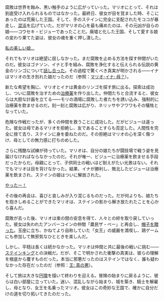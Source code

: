 <!-- title: ラオラ・パンテラ -->
<!-- status: 生存 -->

腐敗は世界を蝕み、黒い触手のように広がっていった。マリオにとって、それは到底受け入れられるものではなかった。最終日、彼女が目を覚ました時、そこにあったのは荒廃した王国。そして、手のステインに完全に支配されたモココが暴走し、[混沌](https://www.youtube.com/live/Gou89O6CzmY?feature=shared&t=650)を広げていた。だがマリオの心を最も痛めたのは、その元凶が自らの娘――コウセキ・ビジューであったことだ。廃墟と化した王国、そして愛する娘の変わり果てた姿は、彼女の魂を重く押し潰した。

[私の美しい娘…](#embed:https://www.youtube.com/live/Gou89O6CzmY?feature=shared&t=773)

それでもマリオは絶望に屈しなかった。まだ腐敗を止める方法を探す仲間がいたのだ。彼女はゴナソン、イナと手を組み、腐敗を浄化すると伝えられる伝説の黄金のリンゴについて[話し合った](https://www.youtube.com/live/Gou89O6CzmY?feature=shared&t=855)。その過程で驚くべき真実が明かされる――イナはマリオの生き別れた娘だったのだ（参照：[マリオ-イナ: 母？](#edge:raora-ina)）。

新たな希望を胸に、マリオとイナは黄金のリンゴを探す旅に出る。探索は成功し、ついに腐敗を治すための[治療薬](https://www.youtube.com/live/Gou89O6CzmY?feature=shared&t=2153)を作り出した。仲間たちと合流すると、彼女らは大胆な計画を立てる――モリの酒場に腐敗した者たちを誘い込み、強制的に治療薬を飲ませるのだ。刻一刻と腐敗は広がり、ネリッサやフワワもその犠牲となっていた。

危険な作戦だったが、多くの仲間を救うことに成功した。だがビジューは違った。彼女は母であるマリオを拒絶し、友であることすらも否定した。人間性を完全に捨て去り、ステインに身を委ねたのだ。その拒絶はマリオの心を深く傷つけ、母としての無力感に打ちのめした。

さらに残酷な試練が待っていた。マリオは、自分の娘たちが闘技場で戦う姿を見届けなければならなかったのだ。それが唯一、ビジューに治療薬を飲ませる手段だったからだ。母親にとって、子供同士の戦いほど耐えがたい光景はない。それでもマリオは目を背けなかった。結果、イナが勝利し、敗北したビジューは治療薬を飲まされ、ステインの姫はついに解放された。

[やったー！](#embed:https://www.youtube.com/live/Gou89O6CzmY?feature=shared&t=4732)

その後の再会は、喜びと哀しみが入り混じるものだった。だが何よりも、娘たちを抱きしめることができたマリオは、ステインの影から解き放たれたことを心から喜んだ。

腐敗が去った後、マリオは束の間の安息を得て、人々との絆を取り戻していった。彼女は失われたアンバーコインの仲間「農民ザ・ベー」と再会し、[帽子を贈った](https://www.youtube.com/live/Gou89O6CzmY?feature=shared&t=5460)。玉座に立ち、かねてより自称していた「女王」の威厳を満喫し、鶏ゲームにも参加して無邪気なひとときを楽しんだ。

しかし、平穏は長くは続かなかった。マリオは仲間と共に最後の戦いに挑む――[ステインキング](https://www.youtube.com/live/Gou89O6CzmY?feature=shared&t=7691)との決戦だ。だが、そこで明かされた衝撃の真実は、彼らの理解を根底から覆すものだった。本当に邪悪だったのはステインではなく、誰も疑わなかった存在だったのだ（参照：[王: 真の悪](#node:king)）。

そして旅は大きな[円環](https://www.youtube.com/live/Gou89O6CzmY?feature=shared&t=9344)を描いて終わりを迎える。冒険の始まりに戻るように、彼らは白い部屋に立っていた。迷い、混乱しながら始まり、城を築き、騎士を解雇し、母となり、女王を名乗ったマリオ。彼女はこの奇妙な王国で、確かに自分だけの道を切り拓いてきたのだった。
